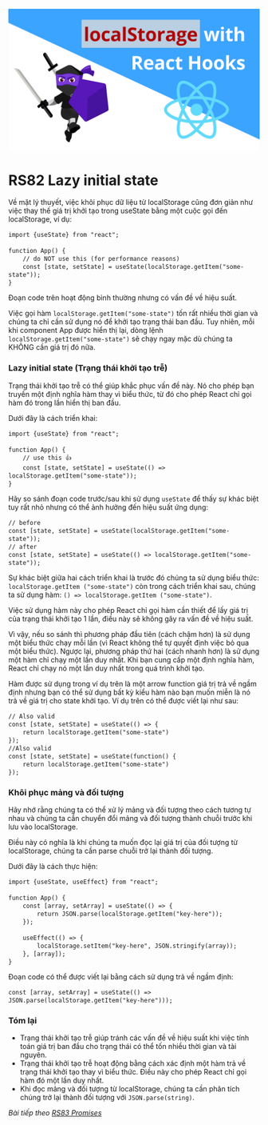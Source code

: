 ![Create-HTML-1](images/localStorage.png) 

# RS82 Lazy initial state

Về mặt lý thuyết, việc khôi phục dữ liệu từ localStorage cũng đơn giản như việc thay thế giá trị khởi tạo trong useState bằng một cuộc gọi đến localStorage, ví dụ:

```
import {useState} from "react";

function App() {
    // do NOT use this (for performance reasons)
    const [state, setState] = useState(localStorage.getItem("some-state"));
}
```

Đoạn code trên hoạt động bình thường nhưng có vấn đề về hiệu suất.

Việc gọi hàm `localStorage.getItem("some-state")` tốn rất nhiều thời gian và chúng ta chỉ cần sử dụng nó để khởi tạo trạng thái ban đầu. Tuy nhiên, mỗi khi component App được hiển thị lại, dòng lệnh `localStorage.getItem("some-state")` sẽ chạy ngay mặc dù chúng ta KHÔNG cần giá trị đó nữa.

### Lazy initial state (Trạng thái khởi tạo trễ)

Trạng thái khởi tạo trễ có thể giúp khắc phục vấn đề này. Nó cho phép bạn truyền một định nghĩa hàm thay vì biểu thức, từ đó cho phép React chỉ gọi hàm đó trong lần hiển thị ban đầu.

Dưới đây là cách triển khai:

```
import {useState} from "react";

function App() {
    // use this 👍
    const [state, setState] = useState(() => localStorage.getItem("some-state"));
}
```

Hãy so sánh đoạn code trước/sau khi sử dụng `useState` để thấy sự khác biệt tuy rất nhỏ nhưng có thể ảnh hưởng đến hiệu suất ứng dụng:

```
// before
const [state, setState] = useState(localStorage.getItem("some-state"));
// after
const [state, setState] = useState(() => localStorage.getItem("some-state"));
```

Sự khác biệt giữa hai cách triển khai là trước đó chúng ta sử dụng biểu thức: `localStorage.getItem ("some-state")` còn trong cách triển khai sau, chúng ta sử dụng hàm: `() => localStorage.getItem ("some-state")`.

Việc sử dụng hàm này cho phép React chỉ gọi hàm cần thiết để lấy giá trị của trạng thái khởi tạo 1 lần, điều này sẽ không gây ra vấn đề về hiệu suất.

Vì vậy, nếu so sánh thì phương pháp đầu tiên (cách chậm hơn) là sử dụng một biểu thức chạy mỗi lần (vì React không thể tự quyết định việc bỏ qua một biểu thức). Ngược lại, phương pháp thứ hai (cách nhanh hơn) là sử dụng một hàm chỉ chạy một lần duy nhất. Khi bạn cung cấp một định nghĩa hàm, React chỉ chạy nó một lần duy nhất trong quá trình khởi tạo.

Hàm được sử dụng trong ví dụ trên là một arrow function giá trị trả về ngầm định nhưng bạn có thể sử dụng bất kỳ kiểu hàm nào bạn muốn miễn là nó trả về giá trị cho state khởi tạo. Ví dụ trên có thể được viết lại như sau:

```
// Also valid
const [state, setState] = useState(() => {
    return localStorage.getItem("some-state")
});
//Also valid
const [state, setState] = useState(function() {
    return localStorage.getItem("some-state")
});
```

### Khôi phục mảng và đối tượng

Hãy nhớ rằng chúng ta có thể xử lý mảng và đối tượng theo cách tương tự nhau và chúng ta cần chuyển đổi mảng và đối tượng thành chuỗi trước khi lưu vào localStorage.

Điều này có nghĩa là khi chúng ta muốn đọc lại giá trị của đối tượng từ localStorage, chúng ta cần parse chuỗi trở lại thành đối tượng.

Dưới đây là cách thực hiện:

```
import {useState, useEffect} from "react";

function App() {
    const [array, setArray] = useState(() => {
        return JSON.parse(localStorage.getItem("key-here"));
    });

    useEffect(() => {
        localStorage.setItem("key-here", JSON.stringify(array));
    }, [array]);
}
```

Đoạn code có thể được viết lại bằng cách sử dụng trả về ngầm định:

```
const [array, setArray] = useState(() => JSON.parse(localStorage.getItem("key-here")));
```

### Tóm lại

- Trạng thái khởi tạo trễ giúp tránh các vấn đề về hiệu suất khi việc tính toán giá trị ban đầu cho trạng thái có thể tốn nhiều thời gian và tài nguyên.
- Trạng thái khởi tạo trễ hoạt động bằng cách xác định một hàm trả về trạng thái khởi tạo thay vì biểu thức. Điều này cho phép React chỉ gọi hàm đó một lần duy nhất.
- Khi đọc mảng và đối tượng từ localStorage, chúng ta cần phân tích chúng trở lại thành đối tượng với `JSON.parse(string)`.


*Bài tiếp theo [RS83 Promises](/lesson/session/session_83_promises.md)*
